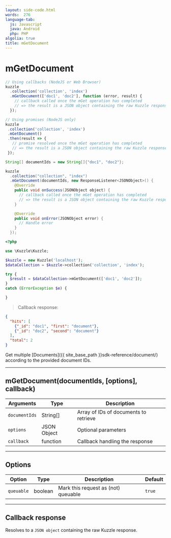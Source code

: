 ```yaml
---
layout: side-code.html
words:  276
language-tab:
  js: Javascript
  java: Android
  php: PHP
algolia: true
title: mGetDocument
---
```


# mGetDocument

```js
// Using callbacks (NodeJS or Web Browser)
kuzzle
  .collection('collection', 'index')
  .mGetDocument(['doc1', 'doc2'], function (error, result) {
    // callback called once the mGet operation has completed
    // => the result is a JSON object containing the raw Kuzzle response
  });

// Using promises (NodeJS only)
kuzzle
 .collection('collection', 'index')
 .mGetDocument()
 .then(result => {
   // promise resolved once the mGet operation has completed
   // => the result is a JSON object containing the raw Kuzzle response
 });
```

```java
String[] documentIds = new String[]{"doc1", "doc2"};

kuzzle
  .collection("collection", "index")
  .mGetDocument(documentIds, new ResponseListener<JSONObject>() {
    @Override
    public void onSuccess(JSONObject object) {
      // callback called once the mGet operation has completed
      // => the result is a JSON object containing the raw Kuzzle response
    }

    @Override
    public void onError(JSONObject error) {
      // Handle error
    }
  });
```

```php
<?php

use \Kuzzle\Kuzzle;

$kuzzle = new Kuzzle('localhost');
$dataCollection = $kuzzle->collection('collection', 'index');

try {
  $result = $dataCollection->mGetDocument(['doc1', 'doc2']);
}
catch (ErrorException $e) {

}
```

> Callback response:

```json
{
  "hits": [
    {"_id": "doc1", "first": "document"},
    {"_id": "doc2", "second": "document"}
  ],
  "total": 2
}
```

Get multiple [Documents]({{ site_base_path }}sdk-reference/document/) according to the provided document IDs.

---

## mGetDocument(documentIds, [options], callback)

| Arguments | Type | Description |
|---------------|---------|----------------------------------------|
| ``documentIds`` | String[] | Array of IDs of documents to retrieve |
| ``options`` | JSON Object | Optional parameters |
| ``callback`` | function | Callback handling the response |

---

## Options

| Option | Type | Description | Default |
|---------------|---------|----------------------------------------|---------|
| ``queuable`` | boolean | Mark this request as (not) queuable | ``true`` |

---

## Callback response

Resolves to a `JSON object` containing the raw Kuzzle response.
